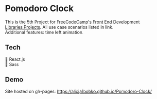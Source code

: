 # Pomodoro Clock

This is the 5th Project for [FreeCodeCamp's Front End Development Libraries Projects](https://www.freecodecamp.org/learn/front-end-development-libraries/front-end-development-libraries-projects/build-a-25--5-clock). All use case scenarios listed in link. <br>
Additional features: time left animation.

## Tech 

🚀 React.js <br>
🚀 Sass  <br>

## Demo

Site hosted on gh-pages: https://alicja1bobko.github.io/Pomodoro-Clock/
